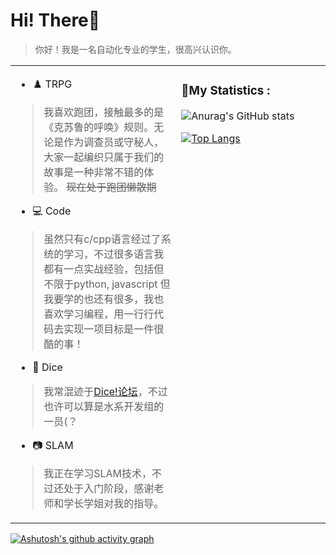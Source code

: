 
# Hi! There👋

> 你好！我是一名自动化专业的学生，很高兴认识你。

<table style="border-color: transparent;" cellspacing=0 ><tr><td valign="center" width="50%">

- ♟️ TRPG

> 我喜欢跑团，接触最多的是《克苏鲁的呼唤》规则。无论是作为调查员或守秘人，大家一起编织只属于我们的故事是一种非常不错的体验。
> ~~现在处于跑团懒散期~~ 

- 💻 Code

> 虽然只有c/cpp语言经过了系统的学习，不过很多语言我都有一点实战经验，包括但不限于python, javascript 但我要学的也还有很多，我也喜欢学习编程，用一行行代码去实现一项目标是一件很酷的事！

- 🎲 Dice

> 我常混迹于[Dice!论坛](https://forum.kokona.tech/u/djsds)，不过也许可以算是水系开发组的一员(？

- 📷 SLAM

> 我正在学习SLAM技术，不过还处于入门阶段，感谢老师和学长学姐对我的指导。


</td><td valign="top" width="45%">
<p align="right">

### 📕My Statistics :

![Anurag's GitHub stats](https://github-readme-stats.vercel.app/api?username=pineoncellar&hide=stars&show_icons=true&theme=github_dark&locale=cn&count_private=true&include_all_commits=true)

[![Top Langs](https://github-readme-stats.vercel.app/api/top-langs/?username=pineoncellar&theme=github_dark&locale=cn)](https://github.com/anuraghazra/github-readme-stats)

</p>
</td></tr></table>

[![Ashutosh's github activity graph](https://github-readme-activity-graph.vercel.app/graph?username=pineoncellar&theme=react-dark)](https://github.com/ashutosh00710/github-readme-activity-graph)
